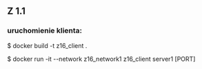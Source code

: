 ## Z 1.1

### uruchomienie klienta:

$ docker build -t z16_client .

$ docker run -it  --network z16_network1 z16_client server1 [PORT]
